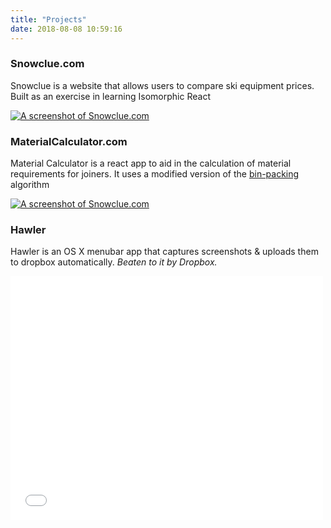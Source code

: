 ```yaml
---
title: "Projects"
date: 2018-08-08 10:59:16
---
```


<div class="col-sm-10 offset-sm-1">
    
### Snowclue.com

Snowclue is a website that allows users to compare ski equipment prices. Built as an exercise in learning Isomorphic React

<a href="https://www.snowclue.com"><img src="__GHOST_URL__/content/images/2018/08/snowclue.png" alt="A screenshot of Snowclue.com" class="col-sm-10 offset-sm-1"></a>

### MaterialCalculator.com

Material Calculator is a react app to aid in the calculation of material requirements for joiners. It uses a modified version of the <a href="https://github.com/jakesgordon/bin-packing" target="_blank">bin-packing</a> algorithm

<a href="https://www.materialcalculator.com"><img src="__GHOST_URL__/content/images/2018/08/materialcalculator.png" alt="A screenshot of Snowclue.com" class="col-sm-10 offset-sm-1"></a>

### Hawler

Hawler is an OS X menubar app that captures screenshots &amp; uploads them to dropbox automatically. <em>Beaten to it by Dropbox.</em>

<div class="video-wrapper">
    <div class="video-container">
        <iframe src="//player.vimeo.com/video/40162131" width="500" height="390" frameborder="0" webkitAllowFullScreen mozallowfullscreen allowFullScreen></iframe>
    </div>
</div>

</div>
